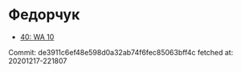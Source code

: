 # Федорчук
- [40: WA 10](40.md)

Commit: de3911c6ef48e598d0a32ab74f6fec85063bff4c
 fetched at: 20201217-221807
